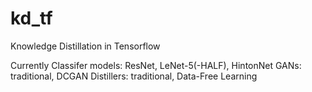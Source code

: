 # kd_tf
Knowledge Distillation in Tensorflow

Currently
Classifer models: ResNet, LeNet-5(-HALF), HintonNet
GANs: traditional, DCGAN
Distillers: traditional, Data-Free Learning
